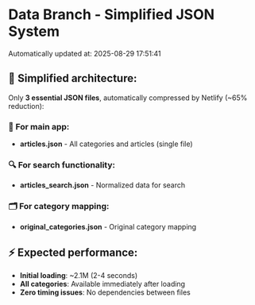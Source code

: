 # Data Branch - Simplified JSON System
Automatically updated at: 2025-08-29 17:51:41

## 🎯 Simplified architecture:
Only **3 essential JSON files**, automatically compressed by Netlify (~65% reduction):

### 📱 For main app:
- **articles.json** - All categories and articles (single file)

### 🔍 For search functionality:
- **articles_search.json** - Normalized data for search

### 🗂️ For category mapping:
- **original_categories.json** - Original category mapping

## ⚡ Expected performance:
- **Initial loading**: ~2.1M (2-4 seconds)
- **All categories**: Available immediately after loading
- **Zero timing issues**: No dependencies between files
